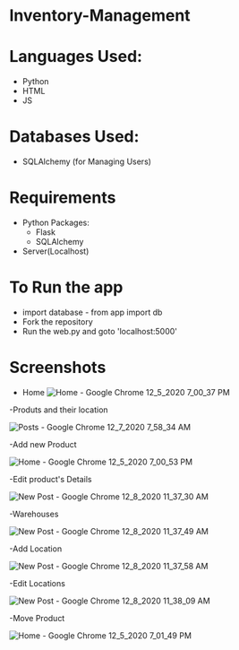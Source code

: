 # Inventory-Management

# Languages Used:
- Python
- HTML
- JS

# Databases Used:
- SQLAlchemy (for Managing Users)

# Requirements
- Python Packages:
  - Flask
  - SQLAlchemy
- Server(Localhost)

# To Run the app
- import database - from app import db
- Fork the repository
- Run the web.py and goto 'localhost:5000'
  
# Screenshots

- Home
![Home - Google Chrome 12_5_2020 7_00_37 PM](https://user-images.githubusercontent.com/75443183/101244508-f4cb8780-372c-11eb-9dbf-6e5a70fdb475.png)

-Produts and their location

![Posts - Google Chrome 12_7_2020 7_58_34 AM](https://user-images.githubusercontent.com/75443183/101302942-e8e1e180-3862-11eb-8fd5-86d032166e4e.png)


-Add new Product

![Home - Google Chrome 12_5_2020 7_00_53 PM](https://user-images.githubusercontent.com/75443183/101244517-014fe000-372d-11eb-961a-030a8116f7a4.png)

-Edit product's Details

![New Post - Google Chrome 12_8_2020 11_37_30 AM](https://user-images.githubusercontent.com/75443183/101446958-44d36580-394a-11eb-8322-230458b2ab67.png)

-Warehouses

![New Post - Google Chrome 12_8_2020 11_37_49 AM](https://user-images.githubusercontent.com/75443183/101447016-616f9d80-394a-11eb-8979-b2b0612e6886.png)


-Add Location

![New Post - Google Chrome 12_8_2020 11_37_58 AM](https://user-images.githubusercontent.com/75443183/101447027-66cce800-394a-11eb-8f06-4c3cc3c61d7e.png)

-Edit Locations

![New Post - Google Chrome 12_8_2020 11_38_09 AM](https://user-images.githubusercontent.com/75443183/101447043-72201380-394a-11eb-98b2-4a38c308d687.png)

-Move Product

![Home - Google Chrome 12_5_2020 7_01_49 PM](https://user-images.githubusercontent.com/75443183/101244530-1af12780-372d-11eb-874b-5d04fd9cac48.png)












